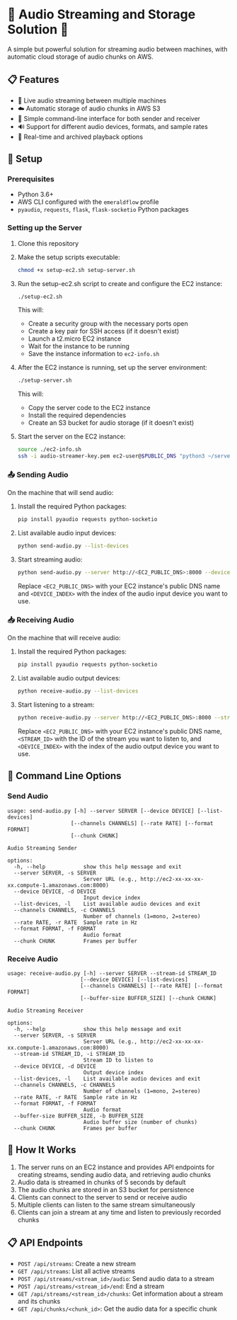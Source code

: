 # 🎵 Audio Streaming and Storage Solution 🎵

A simple but powerful solution for streaming audio between machines, with automatic cloud storage of audio chunks on AWS.

## 📋 Features

- 🔄 Live audio streaming between multiple machines
- ☁️ Automatic storage of audio chunks in AWS S3
- 📱 Simple command-line interface for both sender and receiver
- 🔊 Support for different audio devices, formats, and sample rates
- 🔄 Real-time and archived playback options

## 🚀 Setup

### Prerequisites

- Python 3.6+
- AWS CLI configured with the `emeraldflow` profile
- `pyaudio`, `requests`, `flask`, `flask-socketio` Python packages

### Setting up the Server

1. Clone this repository
2. Make the setup scripts executable:
   ```bash
   chmod +x setup-ec2.sh setup-server.sh
   ```
3. Run the setup-ec2.sh script to create and configure the EC2 instance:
   ```bash
   ./setup-ec2.sh
   ```
   This will:
   - Create a security group with the necessary ports open
   - Create a key pair for SSH access (if it doesn't exist)
   - Launch a t2.micro EC2 instance
   - Wait for the instance to be running
   - Save the instance information to `ec2-info.sh`

4. After the EC2 instance is running, set up the server environment:
   ```bash
   ./setup-server.sh
   ```
   This will:
   - Copy the server code to the EC2 instance
   - Install the required dependencies
   - Create an S3 bucket for audio storage (if it doesn't exist)

5. Start the server on the EC2 instance:
   ```bash
   source ./ec2-info.sh
   ssh -i audio-streamer-key.pem ec2-user@$PUBLIC_DNS "python3 ~/server.py"
   ```

### 📤 Sending Audio

On the machine that will send audio:

1. Install the required Python packages:
   ```bash
   pip install pyaudio requests python-socketio
   ```

2. List available audio input devices:
   ```bash
   python send-audio.py --list-devices
   ```

3. Start streaming audio:
   ```bash
   python send-audio.py --server http://<EC2_PUBLIC_DNS>:8000 --device <DEVICE_INDEX>
   ```

   Replace `<EC2_PUBLIC_DNS>` with your EC2 instance's public DNS name and `<DEVICE_INDEX>` with the index of the audio input device you want to use.

### 📥 Receiving Audio

On the machine that will receive audio:

1. Install the required Python packages:
   ```bash
   pip install pyaudio requests python-socketio
   ```

2. List available audio output devices:
   ```bash
   python receive-audio.py --list-devices
   ```

3. Start listening to a stream:
   ```bash
   python receive-audio.py --server http://<EC2_PUBLIC_DNS>:8000 --stream-id <STREAM_ID> --device <DEVICE_INDEX>
   ```

   Replace `<EC2_PUBLIC_DNS>` with your EC2 instance's public DNS name, `<STREAM_ID>` with the ID of the stream you want to listen to, and `<DEVICE_INDEX>` with the index of the audio output device you want to use.

## 📝 Command Line Options

### Send Audio

```
usage: send-audio.py [-h] --server SERVER [--device DEVICE] [--list-devices]
                    [--channels CHANNELS] [--rate RATE] [--format FORMAT]
                    [--chunk CHUNK]

Audio Streaming Sender

options:
  -h, --help            show this help message and exit
  --server SERVER, -s SERVER
                        Server URL (e.g., http://ec2-xx-xx-xx-xx.compute-1.amazonaws.com:8000)
  --device DEVICE, -d DEVICE
                        Input device index
  --list-devices, -l    List available audio devices and exit
  --channels CHANNELS, -c CHANNELS
                        Number of channels (1=mono, 2=stereo)
  --rate RATE, -r RATE  Sample rate in Hz
  --format FORMAT, -f FORMAT
                        Audio format
  --chunk CHUNK         Frames per buffer
```

### Receive Audio

```
usage: receive-audio.py [-h] --server SERVER --stream-id STREAM_ID
                       [--device DEVICE] [--list-devices]
                       [--channels CHANNELS] [--rate RATE] [--format FORMAT]
                       [--buffer-size BUFFER_SIZE] [--chunk CHUNK]

Audio Streaming Receiver

options:
  -h, --help            show this help message and exit
  --server SERVER, -s SERVER
                        Server URL (e.g., http://ec2-xx-xx-xx-xx.compute-1.amazonaws.com:8000)
  --stream-id STREAM_ID, -i STREAM_ID
                        Stream ID to listen to
  --device DEVICE, -d DEVICE
                        Output device index
  --list-devices, -l    List available audio devices and exit
  --channels CHANNELS, -c CHANNELS
                        Number of channels (1=mono, 2=stereo)
  --rate RATE, -r RATE  Sample rate in Hz
  --format FORMAT, -f FORMAT
                        Audio format
  --buffer-size BUFFER_SIZE, -b BUFFER_SIZE
                        Audio buffer size (number of chunks)
  --chunk CHUNK         Frames per buffer
```

## 🔄 How It Works

1. The server runs on an EC2 instance and provides API endpoints for creating streams, sending audio data, and retrieving audio chunks
2. Audio data is streamed in chunks of 5 seconds by default
3. The audio chunks are stored in an S3 bucket for persistence
4. Clients can connect to the server to send or receive audio
5. Multiple clients can listen to the same stream simultaneously
6. Clients can join a stream at any time and listen to previously recorded chunks

## 📋 API Endpoints

- `POST /api/streams`: Create a new stream
- `GET /api/streams`: List all active streams
- `POST /api/streams/<stream_id>/audio`: Send audio data to a stream
- `POST /api/streams/<stream_id>/end`: End a stream
- `GET /api/streams/<stream_id>/chunks`: Get information about a stream and its chunks
- `GET /api/chunks/<chunk_id>`: Get the audio data for a specific chunk 